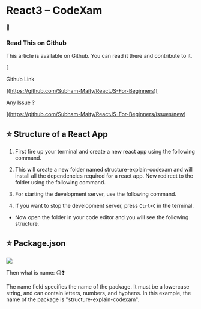 # React3 – CodeXam
🎉

### Read This on Github

This article is available on Github. You can read it there and contribute to it.

[

Github Link

](https://github.com/Subham-Maity/ReactJS-For-Beginners)[

Any Issue ?

](https://github.com/Subham-Maity/ReactJS-For-Beginners/issues/new)

⭐ Structure of a React App[](#-structure-of-a-react-app)
--------------------------------------------------------

1.  First fire up your terminal and create a new react app using the following command.

2.  This will create a new folder named structure-explain-codexam and will install all the dependencies required for a react app. Now redirect to the folder using the following command.

3.  For starting the development server, use the following command.

4.  If you want to stop the development server, press `Ctrl+C` in the terminal.

*   Now open the folder in your code editor and you will see the following structure.

⭐ Package.json[](#-packagejson)
-------------------------------

![](https://media.giphy.com/media/JPgvXZhEvC434iZMCP/giphy.gif)

Then what is name: 😥❓

The name field specifies the name of the package. It must be a lowercase string, and can contain letters, numbers, and hyphens. In this example, the name of the package is "structure-explain-codexam".